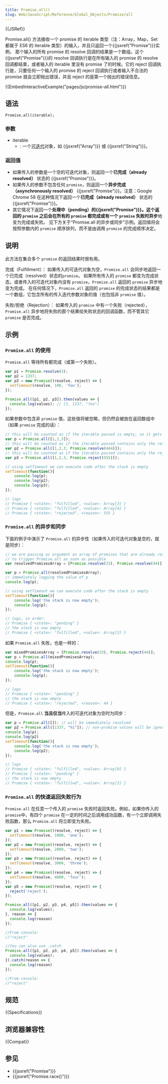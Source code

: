 ```yaml
---
title: Promise.all()
slug: Web/JavaScript/Reference/Global_Objects/Promise/all
---
```

{{JSRef}}

Promise.all() 方法接收一个 promise 的 iterable 类型（注：Array，Map，Set 都属于 ES6 的 iterable 类型）的输入，并且只返回一个{{jsxref("Promise")}}实例， 那个输入的所有 promise 的 resolve 回调的结果是一个数组。这个{{jsxref("Promise")}}的 resolve 回调执行是在所有输入的 promise 的 resolve 回调都结束，或者输入的 iterable 里没有 promise 了的时候。它的 reject 回调执行是，只要任何一个输入的 promise 的 reject 回调执行或者输入不合法的 promise 就会立即抛出错误，并且 reject 的是第一个抛出的错误信息。

{{EmbedInteractiveExample("pages/js/promise-all.html")}}

## 语法

```plain
Promise.all(iterable);
```

### 参数

- iterable
  - : 一个[可迭代](https://developer.mozilla.org/en-US/docs/Web/JavaScript/Reference/Iteration_protocols#The_iterable_protocol)对象，如 {{jsxref("Array")}} 或 {{jsxref("String")}}。

### 返回值

- 如果传入的参数是一个空的可迭代对象，则返回一个**已完成（already resolved）** 状态的 {{jsxref("Promise")}}。
- 如果传入的参数不包含任何 `promise`，则返回一个**异步完成（asynchronously resolved）** {{jsxref("Promise")}}。注意：Google Chrome 58 在这种情况下返回一个**已完成（already resolved）** 状态的 {{jsxref("Promise")}}。
- 其它情况下返回一个**处理中（pending）**的{{jsxref("Promise")}}。这个返回的 `promise` 之后会在所有的 `promise` 都完成或有一个 `promise` 失败时**异步**地变为完成或失败。 见下方关于“Promise.all 的异步或同步”示例。返回值将会按照参数内的 `promise` 顺序排列，而不是由调用 `promise` 的完成顺序决定。

## 说明

此方法在集合多个 `promise` 的返回结果时很有用。

完成（Fulfillment）：
如果传入的可迭代对象为空，`Promise.all` 会同步地返回一个已完成（resolved）状态的`promise`。
如果所有传入的 `promise` 都变为完成状态，或者传入的可迭代对象内没有 `promise`，`Promise.all` 返回的 `promise` 异步地变为完成。
在任何情况下，`Promise.all` 返回的 `promise` 的完成状态的结果都是一个数组，它包含所有的传入迭代参数对象的值（也包括非 `promise` 值）。

失败/拒绝（Rejection）：
如果传入的 `promise` 中有一个失败（rejected），`Promise.all` 异步地将失败的那个结果给失败状态的回调函数，而不管其它 `promise` 是否完成。

## 示例

### `Promise.all` 的使用

`Promise.all` 等待所有都完成（或第一个失败）。

```js
var p1 = Promise.resolve(3);
var p2 = 1337;
var p3 = new Promise((resolve, reject) => {
  setTimeout(resolve, 100, 'foo');
});

Promise.all([p1, p2, p3]).then(values => {
  console.log(values); // [3, 1337, "foo"]
});
```

如果参数中包含非 `promise` 值，这些值将被忽略，但仍然会被放在返回数组中（如果 `promise` 完成的话）：

```js
// this will be counted as if the iterable passed is empty, so it gets fulfilled
var p = Promise.all([1,2,3]);
// this will be counted as if the iterable passed contains only the resolved promise with value "444", so it gets fulfilled
var p2 = Promise.all([1,2,3, Promise.resolve(444)]);
// this will be counted as if the iterable passed contains only the rejected promise with value "555", so it gets rejected
var p3 = Promise.all([1,2,3, Promise.reject(555)]);

// using setTimeout we can execute code after the stack is empty
setTimeout(function(){
    console.log(p);
    console.log(p2);
    console.log(p3);
});

// logs
// Promise { <state>: "fulfilled", <value>: Array[3] }
// Promise { <state>: "fulfilled", <value>: Array[4] }
// Promise { <state>: "rejected", <reason>: 555 }
```

### `Promise.all` 的异步和同步

下面的例子中演示了 `Promise.all` 的异步性（如果传入的可迭代对象是空的，就是同步）：

```js
// we are passing as argument an array of promises that are already resolved,
// to trigger Promise.all as soon as possible
var resolvedPromisesArray = [Promise.resolve(33), Promise.resolve(44)];

var p = Promise.all(resolvedPromisesArray);
// immediately logging the value of p
console.log(p);

// using setTimeout we can execute code after the stack is empty
setTimeout(function(){
    console.log('the stack is now empty');
    console.log(p);
});

// logs, in order:
// Promise { <state>: "pending" }
// the stack is now empty
// Promise { <state>: "fulfilled", <value>: Array[2] }
```

如果 `Promise.all` 失败，也是一样的：

```js
var mixedPromisesArray = [Promise.resolve(33), Promise.reject(44)];
var p = Promise.all(mixedPromisesArray);
console.log(p);
setTimeout(function(){
    console.log('the stack is now empty');
    console.log(p);
});

// logs
// Promise { <state>: "pending" }
// the stack is now empty
// Promise { <state>: "rejected", <reason>: 44 }
```

但是，`Promise.all` **当且仅当**传入的可迭代对象为空时为同步：

```js
var p = Promise.all([]); // will be immediately resolved
var p2 = Promise.all([1337, "hi"]); // non-promise values will be ignored, but the evaluation will be done asynchronously
console.log(p);
console.log(p2)
setTimeout(function(){
    console.log('the stack is now empty');
    console.log(p2);
});

// logs
// Promise { <state>: "fulfilled", <value>: Array[0] }
// Promise { <state>: "pending" }
// the stack is now empty
// Promise { <state>: "fulfilled", <value>: Array[2] }
```

### `Promise.all` 的快速返回失败行为

`Promise.all` 在任意一个传入的 `promise` 失败时返回失败。例如，如果你传入的 `promise`中，有四个 `promise` 在一定的时间之后调用成功函数，有一个立即调用失败函数，那么 `Promise.all` 将立即变为失败。

```js
var p1 = new Promise((resolve, reject) => {
  setTimeout(resolve, 1000, 'one');
});
var p2 = new Promise((resolve, reject) => {
  setTimeout(resolve, 2000, 'two');
});
var p3 = new Promise((resolve, reject) => {
  setTimeout(resolve, 3000, 'three');
});
var p4 = new Promise((resolve, reject) => {
  setTimeout(resolve, 4000, 'four');
});
var p5 = new Promise((resolve, reject) => {
  reject('reject');
});

Promise.all([p1, p2, p3, p4, p5]).then(values => {
  console.log(values);
}, reason => {
  console.log(reason)
});

//From console:
//"reject"

//You can also use .catch
Promise.all([p1, p2, p3, p4, p5]).then(values => {
  console.log(values);
}).catch(reason => {
  console.log(reason)
});

//From console:
//"reject"
```

## 规范

{{Specifications}}

## 浏览器兼容性

{{Compat}}

## 参见

- {{jsxref("Promise")}}
- {{jsxref("Promise.race()")}}
